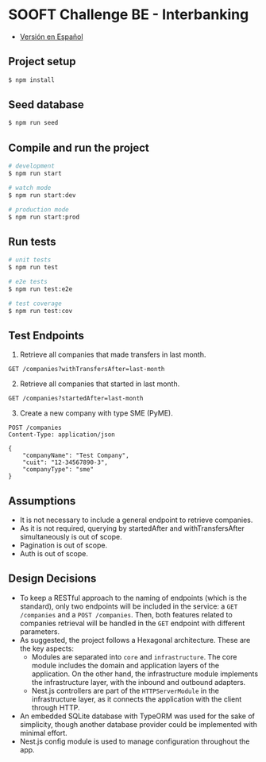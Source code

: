 # SOOFT Challenge BE - Interbanking

- [Versión en Español](./README.es.md)

## Project setup

```bash
$ npm install
```

## Seed database

```bash
$ npm run seed
```

## Compile and run the project

```bash
# development
$ npm run start

# watch mode
$ npm run start:dev

# production mode
$ npm run start:prod
```

## Run tests

```bash
# unit tests
$ npm run test

# e2e tests
$ npm run test:e2e

# test coverage
$ npm run test:cov
```

## Test Endpoints

1. Retrieve all companies that made transfers in last month.

```http
GET /companies?withTransfersAfter=last-month
```

2. Retrieve all companies that started in last month.

```http
GET /companies?startedAfter=last-month
```

3. Create a new company with type SME (PyME).

```http
POST /companies
Content-Type: application/json

{
	"companyName": "Test Company",
	"cuit": "12-34567890-3",
    "companyType": "sme"
}
```

## Assumptions

- It is not necessary to include a general endpoint to retrieve companies.
- As it is not required, querying by startedAfter and withTransfersAfter simultaneously is out of scope.
- Pagination is out of scope.
- Auth is out of scope.

## Design Decisions

- To keep a RESTful approach to the naming of endpoints (which is the standard), only two endpoints will be included in the service: a `GET /companies` and a `POST /companies`. Then, both features related to companies retrieval will be handled in the `GET` endpoint with different parameters.
- As suggested, the project follows a Hexagonal architecture. These are the key aspects:
    - Modules are separated into `core` and `infrastructure`. The core module includes the domain and application layers of the application. On the other hand, the infrastructure module implements the infrastructure layer, with the inbound and outbound adapters.
    - Nest.js controllers are part of the `HTTPServerModule` in the infrastructure layer, as it connects the application with the client through HTTP.
- An embedded SQLite database with TypeORM was used for the sake of simplicity, though another database provider could be implemented with minimal effort.
- Nest.js config module is used to manage configuration throughout the app.